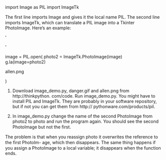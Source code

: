 import Image as PIL import ImageTk

The ﬁrst line imports Image and gives it the local name PIL. The second line imports ImageTk, which can translate a PIL image into a Tkinter PhotoImage. Here’s an example:

’

’

image = PIL.open( photo2 = ImageTk.PhotoImage(image) g.la(image=photo2)

allen.png

)

1. Download image_demo.py, danger.gif and allen.png from http://thinkpython. com/code. Run image_demo.py. You might have to install PIL and ImageTk. They are probably in your software repository, but if not you can get them from http:// pythonware.com/products/pil.

2. In image_demo.py change the name of the second PhotoImage from photo2 to photo and run the program again. You should see the second PhotoImage but not the ﬁrst.

The problem is that when you reassign photo it overwrites the reference to the ﬁrst PhotoIm- age, which then disappears. The same thing happens if you assign a PhotoImage to a local variable; it disappears when the function ends.